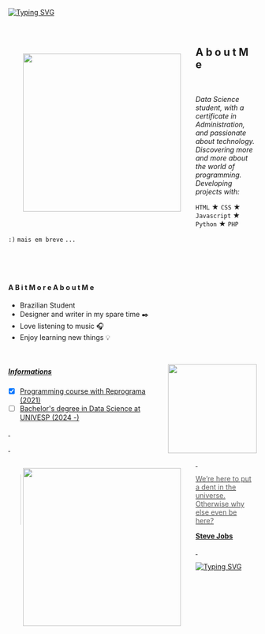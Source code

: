 
~~~
~~~ 

&nbsp;

[![Typing SVG](https://readme-typing-svg.herokuapp.com/?color=ffb8c6&size=38center=true&vCenter=true&width=1000&lines=Hey+there,+Earthling!;My+name+is+Manoela,+I'm+18+years+old;and+I+live+in+São+Paulo+SP+<3+:%29)](https://gits.io/typing-svg)

&nbsp;


<img style="margin: 30px;" align="left" width="320px" src="https://media.giphy.com/media/uL23EgTN7oEweMVy7R/giphy.gif" frameBorder="0">


## A b o u t  M e

&nbsp;


*Data Science student, with a certificate
in Administration, and passionate about technology. 
Discovering more and more about the world of 
programming. Developing projects with:*

 
 `HTML`
 ★
 `CSS`
 ★
 `Javascript`
 ★
 `Python`
 ★
 `PHP`
 
 `:)`
 `mais em breve`
 `...`
 
&nbsp;

&nbsp;  



  
  #### A  B i t  M o r e  A b o u t  M e


+ Brazilian Student
+ Designer and writer in my spare time ✒️ 
+ Love listening to music 🎧
+ Enjoy learning new things 💡


&nbsp;

<a href="https://github.com/Manuzit"> <img align="right" height="180em" src="https://github-readme-stats.vercel.app/api?username=Manuzit&theme=dark&show_icons=true"/>

<div>	
<h5> Informations </h5>

- [x] Programming course with Reprograma (2021)
- [ ] Bachelor's degree in Data Science at UNIVESP (2024 -)

</div>

<img style="margin: 30px;" align="left" width="320px" src="https://media.giphy.com/media/M4NykXxUE0HAcK7UJ6/giphy.gif" frameBorder="0">

&nbsp; 

&nbsp;
 
&nbsp;
 
> We’re here to put a dent in the universe. Otherwise why else even be here?

**Steve Jobs**
  

&nbsp;

[![Typing SVG](https://readme-typing-svg.herokuapp.com/?color=ffdb58&size=50center=true&vCenter=true&width=1000&lines=Bye,+Bye!+:%29)](https://gits.io/typing-svg)
 
&nbsp;
&nbsp;


~~~
~~~ 
